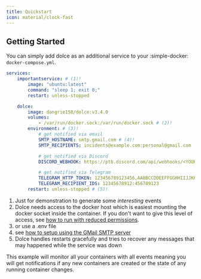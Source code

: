 ```yaml
---
title: Quickstart
icon: material/clock-fast
---
```


## Getting Started

You can simply add dolce as an additional service to your :simple-docker: `docker-compose.yml`.

```yaml title="docker-compose.yml"
services:
    importantservice: # (1)!
        image: "ubuntu:latest"
        command: "sleep 1; exit 0;"
        restart: unless-stopped

    dolce:
        image: dangrie158/dolce:v3.4.0
        volumes:
            - /var/run/docker.sock:/var/run/docker.sock # (2)!
        environment: # (3)!
            # get notified via email
            SMTP_HOSTNAME: smtp.gmail.com # (4)!
            SMTP_RECIPIENTS: incidents@example.com:personal@gmail.com

            # get notified via Discord
            DISCORD_WEBHOOK: https://ptb.discord.com/api/webhooks/<YOUR_WEBHOOK>

            # get notified via Telegram
            TELEGRAM_HTTP_TOKEN: 123456789123456,AABBCCDDEEFFGGHHIIJJKKLLMM
            TELEGRAM_RECIPIENT_IDS: 12345678912:456789123
        restart: unless-stopped # (5)!
```

1. Just for demonstration to generate some _interesting_ events
2. Dolce needs access to the docker host which is easiest mounting the docker socket inside the container. If you don't
   want to give this level of access, see [how to run with reduced permissions](advanced/reduced-permissions.md).
3. or use a .env file
4. see [how to setup using the GMail SMTP server](notifiers/smtp.md#setup-gmail-as-your-smtp-server)
5. Dolce handles restarts gracefully and tries to recover any messages that may happened while the service was down

This example will monitor all your containers with all events meaning you will get notifications if any new containers
are created or the state of any running container changes.
